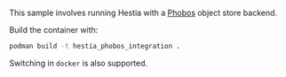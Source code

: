 This sample involves running Hestia with a [Phobos](https://github.com/cea-hpc/phobos) object store backend.

Build the container with:

```sh
podman build -t hestia_phobos_integration .
```

Switching in `docker` is also supported.